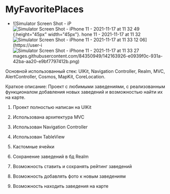 # MyFavoritePlaces


+ ![Simulator Screen Shot - iP![Simulator Screen Shot - iPhone 11 - 2021-11-17 at 11 32 49](https://user-images.githubusercontent.com/84350949/142164033-28b1bc52-301d-49d9-a7bf-856e6e5f77ec.png) {:height="45px" width="45px"}.
hone 11 - 2021-11-17 at 11 32 ![Simulator Screen Shot - iPhone 11 - 2021-11-17 at 11 33 12](https://user-images.githubusercontent.com/84350949/142164161-b8a9c37d-3394-422b-9438-5285ca7ffeea.png)
06](https://user-i![Simulator Screen Shot - iPhone 11 - 2021-11-17 at 11 33 27](https://user-images.githubusercontent.com/84350949/142164302-4b7df966-50ca-4f17-93c6-ac8cb9afa79b.png)
mages.githubusercontent.com/84350949/142163926-e0939f0c-931a-42ba-aa20-e9bf7797412b.png)



Основной использованный стек:  UIKit, Navigation Controller, Realm, MVC, AlertController, Cosmos, MapKit, CoreLocation.

Краткое описание: Проект с любимыми заведениями, с реализованным функционалом добавления новых заведений и возможностью найти их на карте.

1. Проект полностью написан на UIKit

2. Использована архитектура MVC

3. Использован Navigation Controller

4. Использован TableView

5. Кастомные ячейки

6. Сохранение заведений в бд Realm

7. Возможность ставить и сохранять рейтинг заведений

8. Возможность добавлять фото к новым заведениям

9. Возможность находить заведения на карте

